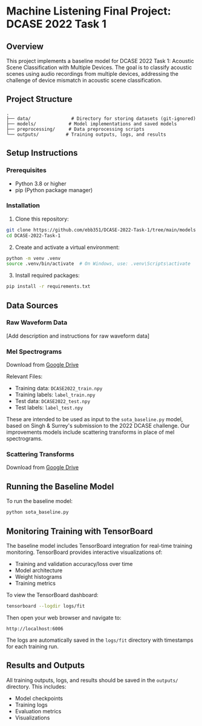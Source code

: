 # Machine Listening Final Project: DCASE 2022 Task 1

## Overview
This project implements a baseline model for DCASE 2022 Task 1: Acoustic Scene Classification with Multiple Devices. The goal is to classify acoustic scenes using audio recordings from multiple devices, addressing the challenge of device mismatch in acoustic scene classification.

## Project Structure
```
.
├── data/               # Directory for storing datasets (git-ignored)
├── models/            # Model implementations and saved models
├── preprocessing/     # Data preprocessing scripts
└── outputs/          # Training outputs, logs, and results
```

## Setup Instructions

### Prerequisites
- Python 3.8 or higher
- pip (Python package manager)

### Installation
1. Clone this repository:
```bash
git clone https://github.com/ebb351/DCASE-2022-Task-1/tree/main/models
cd DCASE-2022-Task-1
```

2. Create and activate a virtual environment:
```bash
python -m venv .venv
source .venv/bin/activate  # On Windows, use: .venv\Scripts\activate
```

3. Install required packages:
```bash
pip install -r requirements.txt
```

## Data Sources

### Raw Waveform Data
[Add description and instructions for raw waveform data]

### Mel Spectrograms
Download from [Google Drive](https://drive.google.com/drive/folders/1m4in9I8e7DtPnJBLo7CYKqONKVYUwmr6)

Relevant Files:
- Training data: `DCASE2022_train.npy`
- Training labels: `label_train.npy`
- Test data: `DCASE2022_test.npy`
- Test labels: `label_test.npy`

These are intended to be used as input to the `sota_baseline.py` model, based on Singh & Surrey's submission to the 2022 DCASE challenge. Our improvements models include scattering transforms in place of mel spectrograms.

### Scattering Transforms
Download from [Google Drive](https://drive.google.com/drive/folders/1Tc_duS9sVX9e9o62qECTafI2xk5AN-Y7?usp=drive_link)

## Running the Baseline Model

To run the baseline model:
```bash
python sota_baseline.py
```

## Monitoring Training with TensorBoard

The baseline model includes TensorBoard integration for real-time training monitoring. TensorBoard provides interactive visualizations of:
- Training and validation accuracy/loss over time
- Model architecture
- Weight histograms
- Training metrics

To view the TensorBoard dashboard:
```bash
tensorboard --logdir logs/fit
```

Then open your web browser and navigate to:
```
http://localhost:6006
```

The logs are automatically saved in the `logs/fit` directory with timestamps for each training run.

## Results and Outputs
All training outputs, logs, and results should be saved in the `outputs/` directory. This includes:
- Model checkpoints
- Training logs
- Evaluation metrics
- Visualizations